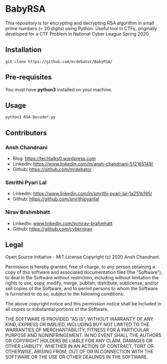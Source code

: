 # BabyRSA
This repository is for encrypting and decrypting RSA algorithm in small prime numbers (< 20 digits) using Python.
Useful tool in CTFs, originally developed for a CTF Problem in National Cyber League Spring 2020

## Installation
  ```git clone https://github.com/mrdebator/BabyRSA/```

## Pre-requisites
You must have **python3** installed on your machine.

## Usage
```python3 RSA-Decoder.py```


## Contributors

### Ansh Chandnani

- Blog: https://techtalks0.wordpress.com
- LinkedIn: https://www.linkedin.com/in/ansh-chandnani-512165149/
- Github: https://github.com/mrdebator

### Smrithi Pyari Lal

- LinkedIn: https://www.linkedin.com/in/smrithi-pyari-lal-1a251b195/
- Github: https://github.com/smrithipyarilal
### Nirav Brahmbhatt 

- LinkedIn: www.linkedin.com/in/nirav-brahmhatt
- Github: https://github.com/cybernirav
## Legal
Open Source Initiative - MIT License
Copyright (c) 2020 Ansh Chandnani.

Permission is hereby granted, free of charge, to any person obtaining a copy of this software and associated documentation files (the "Software"), to deal in the Software without restriction, including without limitation the rights to use, copy, modify, merge, publish, distribute, sublicense, and/or sell copies of the Software, and to permit persons to whom the Software is furnished to do so, subject to the following conditions:

The above copyright notice and this permission notice shall be included in all copies or substantial portions of the Software.

THE SOFTWARE IS PROVIDED "AS IS", WITHOUT WARRANTY OF ANY KIND, EXPRESS OR IMPLIED, INCLUDING BUT NOT LIMITED TO THE WARRANTIES OF MERCHANTABILITY, FITNESS FOR A PARTICULAR PURPOSE AND NONINFRINGEMENT. IN NO EVENT SHALL THE AUTHORS OR COPYRIGHT HOLDERS BE LIABLE FOR ANY CLAIM, DAMAGES OR OTHER LIABILITY, WHETHER IN AN ACTION OF CONTRACT, TORT OR OTHERWISE, ARISING FROM, OUT OF OR IN CONNECTION WITH THE SOFTWARE OR THE USE OR OTHER DEALINGS IN THE SOFTWARE.
